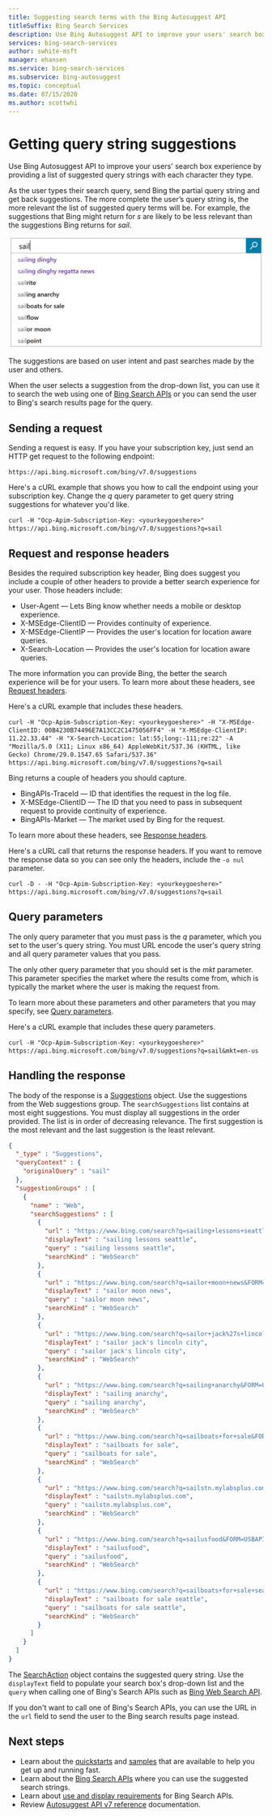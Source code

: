 ```yaml
---
title: Suggesting search terms with the Bing Autosuggest API
titleSuffix: Bing Search Services
description: Use Bing Autosuggest API to improve your users' search box experience by providing a list of suggested query strings with each character they type.
services: bing-search-services
author: swhite-msft
manager: ehansen
ms.service: bing-search-services
ms.subservice: bing-autosuggest
ms.topic: conceptual
ms.date: 07/15/2020
ms.author: scottwhi
---
```


# Getting query string suggestions

Use Bing Autosuggest API to improve your users' search box experience by providing a list of suggested query strings with each character they type.

As the user types their search query, send Bing the partial query string and get back suggestions. The more complete the user’s query string is, the more relevant the list of suggested query terms will be. For example, the suggestions that Bing might return for *s* are likely to be less relevant than the suggestions Bing returns for *sail*. 

![Autosuggest drop-down search box list](../media/bing-autosuggest-drop-down-list.PNG)

The suggestions are based on user intent and past searches made by the user and others.

When the user selects a suggestion from the drop-down list, you can use it to search the web using one of [Bing Search APIs](../../bing-web-search/bing-api-comparison.md) or you can send the user to Bing's search results page for the query.


## Sending a request

Sending a request is easy. If you have your subscription key, just send an HTTP get request to the following endpoint:

```
https://api.bing.microsoft.com/bing/v7.0/suggestions
```

Here's a cURL example that shows you how to call the endpoint using your subscription key. Change the *q* query parameter to get query string suggestions for whatever you'd like.

```curl
curl -H "Ocp-Apim-Subscription-Key: <yourkeygoeshere>" https://api.bing.microsoft.com/bing/v7.0/suggestions?q=sail
```

## Request and response headers

Besides the required subscription key header, Bing does suggest you include a couple of other headers to provide a better search experience for your user. Those headers include:

- User-Agent &mdash; Lets Bing know whether needs a mobile or desktop experience.
- X-MSEdge-ClientID &mdash; Provides continuity of experience.
- X-MSEdge-ClientIP &mdash; Provides the user's location for location aware queries.
- X-Search-Location &mdash; Provides the user's location for location aware queries.

The more information you can provide Bing, the better the search experience will be for your users. To learn more about these headers, see [Request headers](../reference/headers.md#request-headers).

Here's a cURL example that includes these headers.

```curl
curl -H "Ocp-Apim-Subscription-Key: <yourkeygoeshere>" -H "X-MSEdge-ClientID: 00B4230B74496E7A13CC2C1475056FF4" -H "X-MSEdge-ClientIP: 11.22.33.44" -H "X-Search-Location: lat:55;long:-111;re:22" -A "Mozilla/5.0 (X11; Linux x86_64) AppleWebKit/537.36 (KHTML, like Gecko) Chrome/29.0.1547.65 Safari/537.36" https://api.bing.microsoft.com/bing/v7.0/suggestions?q=sail
```

Bing returns a couple of headers you should capture. 

- BingAPIs-TraceId &mdash; ID that identifies the request in the log file.
- X-MSEdge-ClientID &mdash; The ID that you need to pass in subsequent request to provide continuity of experience.
- BingAPIs-Market &mdash; The market used by Bing for the request.

To learn more about these headers, see [Response headers](../reference/headers.md#response-headers).

Here's a cURL call that returns the response headers. If you want to remove the response data so you can see only the headers, include the `-o nul` parameter.

```curl
curl -D - -H "Ocp-Apim-Subscription-Key: <yourkeygoeshere>" https://api.bing.microsoft.com/bing/v7.0/suggestions?q=sail
```


## Query parameters

The only query parameter that you must pass is the *q* parameter, which you set to the user's query string. You must URL encode the user's query string and all query parameter values that you pass.

The only other query parameter that you should set is the *mkt* parameter. This parameter specifies the market where the results come from, which is typically the market where the user is making the request from.

To learn more about these parameters and other parameters that you may specify, see [Query parameters](../reference/query-parameters.md).

Here's a cURL example that includes these query parameters.

```curl
curl -H "Ocp-Apim-Subscription-Key: <yourkeygoeshere>" https://api.bing.microsoft.com/bing/v7.0/suggestions?q=sail&mkt=en-us
```

## Handling the response

The body of the response is a [Suggestions](../reference/response-objects.md#suggestions) object. Use the suggestions from the Web suggestions group. The `searchSuggestions` list contains at most eight suggestions. You must display all suggestions in the order provided. The list is in order of decreasing relevance. The first suggestion is the most relevant and the last suggestion is the least relevant.

```json
{
  "_type" : "Suggestions",
  "queryContext" : {
    "originalQuery" : "sail"
  },
  "suggestionGroups" : [
    {
      "name" : "Web",
      "searchSuggestions" : [
        {
          "url" : "https://www.bing.com/search?q=sailing+lessons+seattle&FORM=USBAPI",
          "displayText" : "sailing lessons seattle",
          "query" : "sailing lessons seattle",
          "searchKind" : "WebSearch"
        },
        {
          "url" : "https://www.bing.com/search?q=sailor+moon+news&FORM=USBAPI",
          "displayText" : "sailor moon news",
          "query" : "sailor moon news",
          "searchKind" : "WebSearch"
        },
        {
          "url" : "https://www.bing.com/search?q=sailor+jack%27s+lincoln+city&FORM=USBAPI",
          "displayText" : "sailor jack's lincoln city",
          "query" : "sailor jack's lincoln city",
          "searchKind" : "WebSearch"
        },
        {
          "url" : "https://www.bing.com/search?q=sailing+anarchy&FORM=USBAPI",
          "displayText" : "sailing anarchy",
          "query" : "sailing anarchy",
          "searchKind" : "WebSearch"
        },
        {
          "url" : "https://www.bing.com/search?q=sailboats+for+sale&FORM=USBAPI",
          "displayText" : "sailboats for sale",
          "query" : "sailboats for sale",
          "searchKind" : "WebSearch"
        },
        {
          "url" : "https://www.bing.com/search?q=sailstn.mylabsplus.com&FORM=USBAPI",
          "displayText" : "sailstn.mylabsplus.com",
          "query" : "sailstn.mylabsplus.com",
          "searchKind" : "WebSearch"
        },
        {
          "url" : "https://www.bing.com/search?q=sailusfood&FORM=USBAPI",
          "displayText" : "sailusfood",
          "query" : "sailusfood",
          "searchKind" : "WebSearch"
        },
        {
          "url" : "https://www.bing.com/search?q=sailboats+for+sale+seattle&FORM=USBAPI",
          "displayText" : "sailboats for sale seattle",
          "query" : "sailboats for sale seattle",
          "searchKind" : "WebSearch"
        }
      ]
    }
  ]
}
```

The [SearchAction](../reference/response-objects.md#searchaction) object contains the suggested query string. Use the `displayText` field to populate your search box's drop-down list and the `query` when calling one of Bing's Search APIs such as [Bing Web Search API](../../bing-web-search/overview.md).

If you don't want to call one of Bing's Search APIs, you can use the URL in the `url` field to send the user to the Bing search results page instead.


## Next steps

- Learn about the [quickstarts](../quickstarts/quickstarts.md) and [samples](../samples.md) that are available to help you get up and running fast.
- Learn about the [Bing Search APIs](../../bing-web-search/bing-api-comparison.md) where you can use the suggested search strings.
- Learn about [use and display requirements](../../bing-web-search/use-display-requirements.md) for Bing Search APIs.  
- Review [Autosuggest API v7 reference](../reference/endpoints.md) documentation.  
